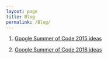 ```yaml
---
layout: page
title: Blog
permalink: /Blog/
---
```


1. [Google Summer of Code 2015 ideas](http://robocomp.github.io/website/2015/06/22/gsoc15/)

2. [Google Summer of Code 2016 ideas](http://robocomp.github.io/website/2016/04/25/gsoc16ideas/)
